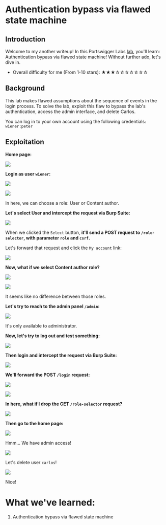 # Authentication bypass via flawed state machine

## Introduction

Welcome to my another writeup! In this Portswigger Labs [lab](https://portswigger.net/web-security/logic-flaws/examples/lab-logic-flaws-authentication-bypass-via-flawed-state-machine), you'll learn: Authentication bypass via flawed state machine! Without further ado, let's dive in.

- Overall difficulty for me (From 1-10 stars): ★★★☆☆☆☆☆☆☆

## Background

This lab makes flawed assumptions about the sequence of events in the login process. To solve the lab, exploit this flaw to bypass the lab's authentication, access the admin interface, and delete Carlos.

You can log in to your own account using the following credentials: `wiener:peter`

## Exploitation

**Home page:**

![](https://github.com/siunam321/CTF-Writeups/blob/main/Portswigger-Labs/Business-Logic-Vulnerabilities/BLV-9/images/Pasted%20image%2020221220072840.png)

**Login as user `wiener`:**

![](https://github.com/siunam321/CTF-Writeups/blob/main/Portswigger-Labs/Business-Logic-Vulnerabilities/BLV-9/images/Pasted%20image%2020221220072905.png)

![](https://github.com/siunam321/CTF-Writeups/blob/main/Portswigger-Labs/Business-Logic-Vulnerabilities/BLV-9/images/Pasted%20image%2020221220072932.png)

In here, we can choose a role: User or Content author.

**Let's select User and intercept the request via Burp Suite:**

![](https://github.com/siunam321/CTF-Writeups/blob/main/Portswigger-Labs/Business-Logic-Vulnerabilities/BLV-9/images/Pasted%20image%2020221220073138.png)

When we clicked the `Select` button, **it'll send a POST request to `/role-selector`, with parameter `role` and `csrf`.**

Let's forward that request and click the `My account` link:

![](https://github.com/siunam321/CTF-Writeups/blob/main/Portswigger-Labs/Business-Logic-Vulnerabilities/BLV-9/images/Pasted%20image%2020221220073245.png)

**Now, what if we select Content author role?**

![](https://github.com/siunam321/CTF-Writeups/blob/main/Portswigger-Labs/Business-Logic-Vulnerabilities/BLV-9/images/Pasted%20image%2020221220073418.png)

![](https://github.com/siunam321/CTF-Writeups/blob/main/Portswigger-Labs/Business-Logic-Vulnerabilities/BLV-9/images/Pasted%20image%2020221220073604.png)

It seems like no difference between those roles.

**Let's try to reach to the admin panel `/admin`:**

![](https://github.com/siunam321/CTF-Writeups/blob/main/Portswigger-Labs/Business-Logic-Vulnerabilities/BLV-9/images/Pasted%20image%2020221220074622.png)

It's only available to administrator.

**Now, let's try to log out and test something:**

![](https://github.com/siunam321/CTF-Writeups/blob/main/Portswigger-Labs/Business-Logic-Vulnerabilities/BLV-9/images/Pasted%20image%2020221220074726.png)

**Then login and intercept the request via Burp Suite:**

![](https://github.com/siunam321/CTF-Writeups/blob/main/Portswigger-Labs/Business-Logic-Vulnerabilities/BLV-9/images/Pasted%20image%2020221220074801.png)

**We'll forward the POST `/login` request:**

![](https://github.com/siunam321/CTF-Writeups/blob/main/Portswigger-Labs/Business-Logic-Vulnerabilities/BLV-9/images/Pasted%20image%2020221220074810.png)

![](https://github.com/siunam321/CTF-Writeups/blob/main/Portswigger-Labs/Business-Logic-Vulnerabilities/BLV-9/images/Pasted%20image%2020221220074843.png)

**In here, what if I drop the GET `/role-selector` request?**

![](https://github.com/siunam321/CTF-Writeups/blob/main/Portswigger-Labs/Business-Logic-Vulnerabilities/BLV-9/images/Pasted%20image%2020221220074921.png)

**Then go to the home page:**

![](https://github.com/siunam321/CTF-Writeups/blob/main/Portswigger-Labs/Business-Logic-Vulnerabilities/BLV-9/images/Pasted%20image%2020221220074956.png)

Hmm... We have admin access!

![](https://github.com/siunam321/CTF-Writeups/blob/main/Portswigger-Labs/Business-Logic-Vulnerabilities/BLV-9/images/Pasted%20image%2020221220075013.png)

Let's delete user `carlos`!

![](https://github.com/siunam321/CTF-Writeups/blob/main/Portswigger-Labs/Business-Logic-Vulnerabilities/BLV-9/images/Pasted%20image%2020221220075028.png)

Nice!

# What we've learned:

1. Authentication bypass via flawed state machine